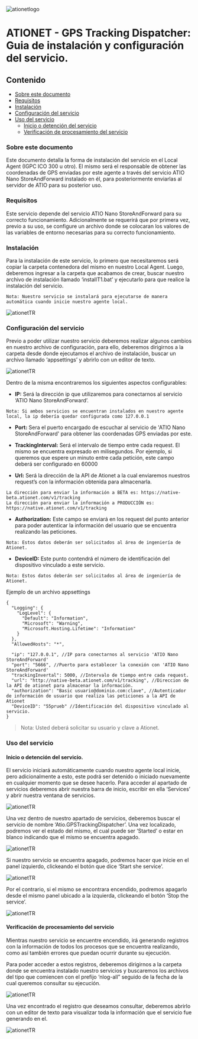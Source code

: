 ![ationetlogo](Content/Images/ATIOnetLogo_250x70.png)
# ATIONET - GPS Tracking Dispatcher: Guia de instalación y configuración del servicio.

## Contenido ##

- [Sobre este documento](#Sobre-este-documento)
- [Requisitos](#Requisitos)
- [Instalación](#Instalación)
- [Configuración del servicio](#Configuración-del-servicio)
- [Uso del servicio](#Uso-del-servicio)
	- [Inicio o detención del servicio](#Inicio-o-detención-del-servicio)
	- [Verificación de procesamiento del servicio](#Verificación-de-procesamiento-del-servicio)


### Sobre este documento

Este documento detalla la forma de  instalación del servicio en el Local Agent (IGPC ICO 300 u otro). El mismo será el responsable de obtener las coordenadas de GPS enviadas por este agente a través del servicio ATIO Nano StoreAndForward instalado en él, para posteriormente enviarlas al servidor de ATIO para su posterior uso.

### Requisitos

Este servicio depende del servicio ATIO Nano StoreAndForward para su correcto funcionamiento. Adicionalmente se requerirá que por primera vez, previo a su uso, se configure un archivo donde se colocaran los valores de las variables de entorno necesarias para su correcto funcionamiento.

### Instalación

Para la instalación de este servicio, lo primero que necesitaremos será copiar la carpeta contenedora del mismo en nuestro Local Agent.
Luego, deberemos ingresar a la carpeta que acabamos de crear, buscar nuestro archivo de instalación llamado ‘installT1.bat’ y ejecutarlo para que realice la instalación del servicio.

``` 
Nota: Nuestro servicio se instalará para ejecutarse de manera automática cuando inicie nuestro agente local.
``` 

![ationetTR](Content/Images/GPSTrackingDispatcher/installT1.PNG)

### Configuración del servicio

Previo a poder utilizar nuestro servicio deberemos realizar algunos cambios en nuestro archivo de configuración, para ello, deberemos dirigirnos a la carpeta desde donde ejecutamos el archivo de instalación, buscar un archivo llamado ‘appsettings’ y abrirlo con un editor de texto.

![ationetTR](Content/Images/GPSTrackingDispatcher/appsettings.PNG)

Dentro de la misma encontraremos los siguientes aspectos configurables:

* **IP:** Será la dirección ip que utilizaremos para conectarnos al servicio ‘ATIO Nano StoreAndForward’.

```
Nota: Si ambos servicios se encuentran instalados en nuestro agente local, la ip debería quedar configurada como 127.0.0.1
```

* **Port:** Sera el puerto encargado de escuchar al servicio de 'ATIO Nano StoreAndForward' para obtener las coordenadas GPS enviadas por este.

* **TrackingInterval:** Será el intervalo de tiempo entre cada request. El mismo se encuentra expresado en milisegundos. Por ejemplo, si queremos que espere un minuto entre cada petición, este campo deberá ser configurado en 60000

* **Url:** Será la dirección de la API de Ationet a la cual enviaremos nuestros request’s con la información obtenida para almacenarla.

```
La dirección para enviar la información a BETA es: https://native-beta.ationet.com/v1/tracking
La dirección para enviar la información a PRODUCCIÓN es: https://native.ationet.com/v1/tracking
```

* **Authorization:** Este campo se enviará en los request del punto anterior para poder autenticar la información del usuario que se encuentra realizando las peticiones.

```
Nota: Estos datos deberán ser solicitados al área de ingeniería de Ationet.
```

* **DeviceID:** Este punto contendrá el número de identificación del dispositivo vinculado a este servicio.

```
Nota: Estos datos deberán ser solicitados al área de ingeniería de Ationet.
```

Ejemplo de un archivo appsettings

```
{
  "Logging": {
    "LogLevel": {
      "Default": "Information",
      "Microsoft": "Warning",
      "Microsoft.Hosting.Lifetime": "Information"
    }
  },
  "AllowedHosts": "*",

  "ip": "127.0.0.1", //IP para conectarnos al servicio 'ATIO Nano StoreAndForward'
  "port": "5666", //Puerto para establecer la conexión con 'ATIO Nano StoreAndForward'
  "trackingInvertal": 5000, //Intervalo de tiempo entre cada request.
  "url": "http://native-beta.ationet.com/v1/tracking", //Direccion de la API de ationet para almacenar la información.
  "authorization": "Basic usuario@dominio.com:clave", //Autenticador de información de usuario que realiza las peticiones a la API de Ationet
  "DeviceID": "55prueb" //Identificación del dispositivo vinculado al servicio.
}
```

>Nota: Usted deberá solicitar su usuario y clave a Ationet.

### Uso del servicio

#### Inicio o detención del servicio.

El servicio iniciará automáticamente cuando nuestro agente local inicie, pero adicionalmente a esto, este podrá ser detenido o iniciado nuevamente en cualquier momento que se desee hacerlo. 
Para acceder al apartado de servicios deberemos abrir nuestra barra de inicio, escribir en ella ‘Services’ y abrir nuestra ventana de servicios.

![ationetTR](Content/Images/GPSTrackingDispatcher/Services.png)

Una vez dentro de nuestro apartado de servicios, deberemos buscar el servicio de nombre ‘Atio.GPSTrackingDispatcher’. Una vez localizado, podremos ver el estado del mismo, el cual puede ser ‘Started’ o estar en blanco indicando que el mismo se encuentra apagado.

![ationetTR](Content/Images/GPSTrackingDispatcher/SelectedService.png)

Si nuestro servicio se encuentra apagado, podremos hacer que inicie en el panel izquierdo, clickeando el botón que dice ‘Start she service’.

![ationetTR](Content/Images/GPSTrackingDispatcher/StartService.png)

Por el contrario, si el mismo se encontrara encendido, podremos apagarlo desde el mismo panel ubicado a la izquierda, clickeando el botón ‘Stop the service’.

![ationetTR](Content/Images/GPSTrackingDispatcher/StopService.png)

#### Verificación de procesamiento del servicio

Mientras nuestro servicio se encuentre encendido, irá generando registros con la información de todos los procesos que se encuentra realizando, como así también errores que puedan ocurrir durante su ejecución.

Para poder acceder a estos registros, deberemos dirigirnos a la carpeta donde se encuentra instalado nuestro servicios y buscaremos los archivos del tipo que comiencen con el prefijo ‘nlog-all” seguido de la fecha de la cual queremos consultar su ejecución.

![ationetTR](Content/Images/GPSTrackingDispatcher/LogPreview.png)

Una vez encontrado el registro que deseamos consultar, deberemos abrirlo con un editor de texto para visualizar toda la información que el servicio fue generando en el.

![ationetTR](Content/Images/GPSTrackingDispatcher/LogInside.png)

